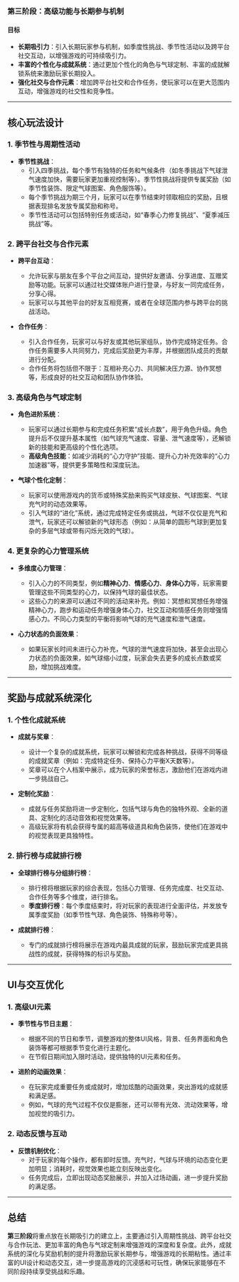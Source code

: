 ### 第三阶段：高级功能与长期参与机制

#### **目标**
- **长期吸引力**：引入长期玩家参与机制，如季度性挑战、季节性活动以及跨平台社交互动，以增强游戏的可持续吸引力。
- **丰富的个性化与成就系统**：通过更加个性化的角色与气球定制、丰富的成就解锁系统来激励玩家长期投入。
- **强化社交与合作元素**：增加跨平台社交和合作任务，使玩家可以在更大范围内互动，增强游戏的社交性和竞争性。

---

## **核心玩法设计**

### **1. 季节性与周期性活动**  
- **季节性挑战**：  
  - 引入四季挑战，每个季节有独特的任务和气候条件（如冬季挑战下气球泄气速度加快，需要玩家更加重视控制等）。季节性挑战将提供专属奖励（如季节性装饰、限定气球图案、角色服饰等）。  
  - 每个季节挑战为期三个月，玩家可以在季节结束时领取相应的奖励，且根据表现排名发放专属奖励和称号。  
  - 季节性活动可以包括特别任务或活动，如“春季心力修复挑战”、“夏季减压挑战”等。

### **2. 跨平台社交与合作元素**  
- **跨平台互动**：  
  - 允许玩家与朋友在多个平台之间互动，提供好友邀请、分享进度、互赠奖励等功能。玩家可以通过社交媒体账户进行登录，与好友一同完成任务，分享心得。  
  - 玩家可以与其他平台的好友互相竞赛，或者在全球范围内参与跨平台的挑战活动。  

- **合作任务**：  
  - 引入合作任务，玩家可以与好友或其他玩家组队，协作完成特定任务。合作任务需要多人共同努力，完成后奖励更为丰厚，并根据团队成员的贡献进行分配。  
  - 合作任务将包括但不限于：互相补充心力、共同解决压力源、协作冥想等，形成良好的社交互动和团队协作体验。

### **3. 高级角色与气球定制**  
- **角色进阶系统**：  
  - 玩家可以通过长期参与和完成任务积累“成长点数”，用于角色升级。角色提升后不仅提升基本属性（如气球充气速度、容量、泄气速度等），还解锁新的技能和更高级的个性化选项。  
  - **高级角色技能**：如减少消耗的“心力守护”技能、提升心力补充效率的“心力加速器”等，提供更多策略性和深度玩法。  

- **气球个性化定制**：  
  - 玩家可以使用游戏内的货币或特殊奖励来购买气球皮肤、气球图案、气球充气时的动态效果等。  
  - 引入气球的“进化”系统，通过完成特定任务或挑战，气球不仅仅是充气和泄气，玩家还可以解锁新的气球形态（例如：从简单的圆形气球到更加复杂的多层气球或带有闪烁光效的气球）。

### **4. 更复杂的心力管理系统**  
- **多维度心力管理**：  
  - 引入心力的不同类型，例如**精神心力**、**情感心力**、**身体心力**等，玩家需要管理这些不同类型的心力，以保持气球的最佳状态。  
  - 这些心力的来源可以通过不同的活动来补充。例如：冥想和冥想任务增强精神心力，跑步和运动任务增强身体心力，社交互动和情感任务则增强情感心力。不同心力类型的平衡将影响气球的充气速度和泄气速度。

- **心力状态的负面效果**：  
  - 如果玩家长时间未进行心力补充，气球的泄气速度将加快，甚至会出现心力状态的负面效果，如气球缩小过度，玩家会失去更多的成长点数或奖励，增加挑战难度。

---

## **奖励与成就系统深化**

### **1. 个性化成就系统**  
- **成就与奖章**：  
  - 设计一个复杂的成就系统，玩家可以解锁和完成各种挑战，获得不同等级的成就奖章（例如：完成特定任务、保持心力平衡X天数等）。  
  - 奖章可以在个人档案中展示，成为玩家的荣誉标志，激励他们在游戏内进一步挑战自己。

- **定制化奖励**：  
  - 成就与任务奖励将进一步定制化，包括气球与角色的独特外观、全新的道具、定制化的活动音效和视觉效果等。  
  - 高级玩家将有机会获得专属的超高等级道具和角色装饰，使他们在游戏中的视觉表现更具独特性。

### **2. 排行榜与成就排行榜**  
- **全球排行榜与分组排行榜**：  
  - 排行榜将根据玩家的综合表现，包括心力管理、任务完成度、社交互动、合作任务等多个维度，进行排名。  
  - **季度排行榜**：每个季度结束时，将对玩家的表现进行全面评估，并发放专属季度奖励（如季节性气球、角色装饰、特殊称号等）。  

- **成就排行榜**：  
  - 专门的成就排行榜将展示在游戏内最具成就的玩家，鼓励玩家完成更具挑战性的成就，获得特殊的标识与奖励。

---

## **UI与交互优化**

### **1. 高级UI元素**  
- **季节性与节日主题**：  
  - 根据不同的节日和季节，调整游戏的整体UI风格，背景、任务界面和角色装饰等都可根据季节变化进行主题化。  
  - 在节假日期间加入限时活动，提供独特的UI元素和任务。

- **进阶的动画效果**：  
  - 在玩家完成重要任务或成就时，增加炫酷的动画效果，突出游戏的成就感和满足感。  
  - 例如，气球的充气过程不仅仅是膨胀，还可以带有光效、流动效果等，增加视觉的吸引力。

### **2. 动态反馈与互动**  
- **反馈机制优化**：  
  - 对于玩家的每个操作，都有即时反馈。充气时，气球与环境的动态变化更加明显；消耗时，视觉效果也能立刻反映出变化。  
  - 任务完成后，立即出现动态奖励展示，并加入过场动画，进一步提升奖励的满足感。

---

## **总结**

**第三阶段**将重点放在长期吸引力的建立上，主要通过引入周期性挑战、跨平台社交与合作玩法、更加丰富的角色与气球定制来增强游戏的深度和复杂度。此外，成就系统的深化与奖励机制的提升将激励玩家长期参与，增强游戏的长期粘性。通过丰富的UI设计和动态交互，进一步提高游戏的沉浸感和可玩性，确保玩家能够在不同阶段持续享受挑战和乐趣。
